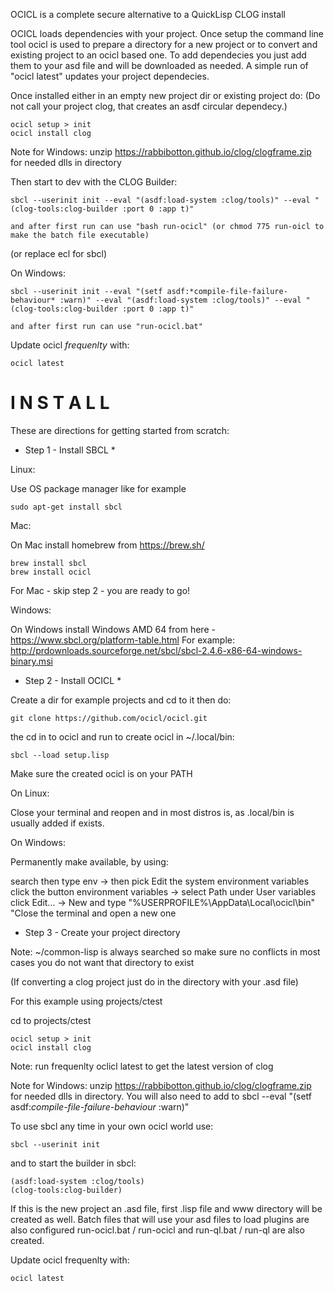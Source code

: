 OCICL is a complete secure alternative to a QuickLisp CLOG install

OCICL loads dependencies with your project. Once setup the command line
tool ocicl is used to prepare a directory for a new project or to convert
and existing project to an ocicl based one. To add dependecies you just
add them to your asd file and will be downloaded as needed. A simple
run of "ocicl latest" updates your project dependecies.

Once installed either in an empty new project dir or existing project do:
(Do not call your project clog, that creates an asdf circular dependecy.)

```
ocicl setup > init
ocicl install clog
```
Note for Windows: unzip https://rabbibotton.github.io/clog/clogframe.zip for
                  needed dlls in directory

Then start to dev with the CLOG Builder:

```
sbcl --userinit init --eval "(asdf:load-system :clog/tools)" --eval "(clog-tools:clog-builder :port 0 :app t)"

and after first run can use "bash run-ocicl" (or chmod 775 run-oicl to make the batch file executable)
```
(or replace ecl for sbcl)

On Windows:

```
sbcl --userinit init --eval "(setf asdf:*compile-file-failure-behaviour* :warn)" --eval "(asdf:load-system :clog/tools)" --eval "(clog-tools:clog-builder :port 0 :app t)"

and after first run can use "run-ocicl.bat"
```

Update ocicl *frequenlty* with:

```
ocicl latest
```

I N S T A L L
=============

These are directions for getting started from scratch:

* Step 1 - Install SBCL *

Linux:

Use OS package manager like for example

```
sudo apt-get install sbcl
```

Mac:

On Mac install homebrew from https://brew.sh/

```
brew install sbcl
brew install ocicl
```

For Mac - skip step 2 - you are ready to go!

Windows:

On Windows install Windows AMD 64 from here -
  https://www.sbcl.org/platform-table.html
For example:
   http://prdownloads.sourceforge.net/sbcl/sbcl-2.4.6-x86-64-windows-binary.msi


* Step 2 - Install OCICL *

Create a dir for example projects and cd to it then do:

```
git clone https://github.com/ocicl/ocicl.git
```

the cd in to ocicl and run to create ocicl in ~/.local/bin:

```
sbcl --load setup.lisp
```

Make sure the created ocicl is on your PATH

On Linux:

Close your terminal and reopen and in most distros is, as .local/bin is usually
added if exists.

On Windows:

Permanently make available, by using:

search then type env -> then pick Edit the system environment variables
click the button environment variables -> select Path under User variables
click Edit... -> New and type "%USERPROFILE%\AppData\Local\ocicl\bin\"
"Close the terminal and open a new one


* Step 3 - Create your project directory

Note: ~/common-lisp is always searched so make sure no conflicts in most cases
      you do not want that directory to exist

(If converting a clog project just do in the directory with your .asd file)

For this example using projects/ctest

cd to projects/ctest

```
ocicl setup > init
ocicl install clog
```
Note: run frequenlty oclicl latest to get the latest version of clog

Note for Windows: unzip https://rabbibotton.github.io/clog/clogframe.zip for
                  needed dlls in directory. You will also need to add to sbcl
                  --eval "(setf asdf:*compile-file-failure-behaviour* :warn)"

To use sbcl any time in your own ocicl world use:
```
sbcl --userinit init
```

and to start the builder in sbcl:

```
(asdf:load-system :clog/tools)
(clog-tools:clog-builder)
```

If this is the new project an .asd file, first .lisp file and www directory
will be created as well. Batch files that will use your asd files to load
plugins are also configured run-ocicl.bat / run-ocicl and run-ql.bat / run-ql
are also created.

Update ocicl frequenlty with:

```
ocicl latest
```
